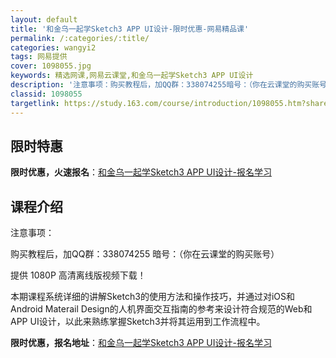 ```yaml
---
layout: default
title: '和金乌一起学Sketch3 APP UI设计-限时优惠-网易精品课'
permalink: /:categories/:title/
categories: wangyi2
tags: 网易提供
cover: 1098055.jpg
keywords: 精选网课,网易云课堂,和金乌一起学Sketch3 APP UI设计
description: '注意事项：购买教程后，加QQ群：338074255暗号：（你在云课堂的购买账号）提供1080P高清离线版视频下载！本期课'
classid: 1098055
targetlink: https://study.163.com/course/introduction/1098055.htm?share=1&shareId=1025206652&utm_campaign=share&utm_medium=iphoneShare&utm_source=&utm_u=1025206652
---
```


## 限时特惠

**限时优惠，火速报名**：[和金乌一起学Sketch3 APP UI设计-报名学习](https://study.163.com/course/introduction/1098055.htm?share=1&shareId=1025206652&utm_campaign=share&utm_medium=iphoneShare&utm_source=&utm_u=1025206652)

## 课程介绍

注意事项：

购买教程后，加QQ群：338074255 暗号：（你在云课堂的购买账号）

提供 1080P 高清离线版视频下载！



本期课程系统详细的讲解Sketch3的使用方法和操作技巧，并通过对iOS和Android Materail Design的人机界面交互指南的参考来设计符合规范的Web和APP UI设计，以此来熟练掌握Sketch3并将其运用到工作流程中。

**限时优惠，报名地址**：[和金乌一起学Sketch3 APP UI设计-报名学习](https://study.163.com/course/introduction/1098055.htm?share=1&shareId=1025206652&utm_campaign=share&utm_medium=iphoneShare&utm_source=&utm_u=1025206652)

